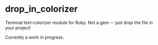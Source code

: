 # drop_in_colorizer
Terminal text-colorizer module for Ruby.  Not a gem -- just drop the file in your project!

Currently a work in progress.

